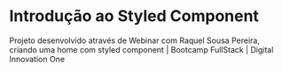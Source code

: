 # Introdução ao Styled Component

Projeto desenvolvido através de Webinar com Raquel Sousa Pereira, criando uma home com styled component | Bootcamp FullStack | Digital Innovation One